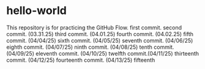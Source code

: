 # hello-world
This repository is for practicing the GitHub Flow.
first commit.
second commit. (03.31.25)
third commit. (04.01.25)
fourth commit. (04.02.25)
fifth commit. (04/04/25)
sixth commit. (04/05/25)
seventh commit. (04/06/25)
eighth commit. (04/07/25)
ninth commit. (04/08/25)
tenth commit. (04/09/25)
eleventh commit. (04/10/25)
twelfth commit.(04/11/25)
thirteenth commit. (04/12/25) 
fourteenth commit. (04/13/25)
fifteenth 
